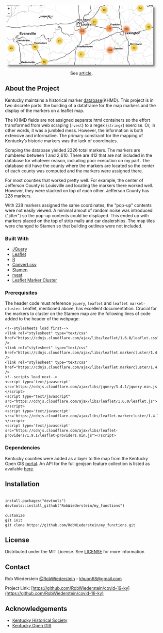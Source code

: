<div>
<br/>
<p align="center">
  <a href="https://www.robwiederstein.org/blog/2020/3/22/kentucky-historical-markers-or-why-kentucky-needs-an-open-data-portal">
    <img src="img/ky_historic_markers.png" alt="map of kentucky">
  </a>
See <a href="https://www.robwiederstein.org/blog/2020/3/22/kentucky-historical-markers-or-why-kentucky-needs-an-open-data-portal">article</a>.
</p>
</div>

## About the Project

Kentucky maintains a historical marker [database]("https://secure.kentucky.gov/kyhs/hmdb/CountyMap.aspx)(KHMD).  This project is in two discrete parts: the building of a dataframe for the map markers and the display of the markers on a leaflet map.

The KHMD fields are not assigned separate html containers so the effort transformed from web scraping (`rvest`) to a regex (`stringr`) exercise. Or, in other words, it was a jumbled mess. However, the information is both extensive and informative. The primary constraint for the mapping of Kentucky’s historic markers was the lack of coordinates.

Scraping the database yielded 2226 total markers.  The markers are numbered between 1 and 2,610.  There are 412 that are not included in the database for whatever reason, including poor execution on my part. The database did have the county where the markers are located so the center of each county was computed and the markers were assigned there.  

For most counties that worked pretty well.  For example, the center of Jefferson County is Louisville and locating the markers there worked well.  However, they were stacked on top of each other. Jefferson County has 228 markers.

With 228 markers assigned the same coordinates, the "pop-up" contents were not easily viewed.  A minimal amout of random noise was introduced ("jitter") so the pop-up contents could be displayed.  This ended up with markers placed on the top of strip malls and car dealerships.  The map tiles were changed to Stamen so that building outlines were not included.

### Built With

* [JQuery](https://jquery.com)
* [Leaflet](https://leafletjs.com)
* [R](https://cran.r-project.org)
* [Convert.csv](https://www.convertcsv.com)
* [Stamen](http://maps.stamen.com/#terrain/12/37.7706/-122.3782)
* [rvest](http://rvest.tidyverse.org)
* [Leaflet Marker Cluster](https://github.com/Leaflet/Leaflet.markercluster)

### Prerequisites

The header code must reference `jquery`, `leaflet` and `leaflet market-cluster`. Leaflet, mentioned above, has excellent documentation. Crucial for the markers to cluster on the Stamen map are the following lines of code added to the header of the webpage:
```
<!--stylesheets load first-->
<link rel="stylesheet" type="text/css" href="https://cdnjs.cloudflare.com/ajax/libs/leaflet/1.6.0/leaflet.css" />
<link rel="stylesheet" type="text/css" href="https://cdnjs.cloudflare.com/ajax/libs/leaflet.markercluster/1.4.1/MarkerCluster.css" />
<link rel="stylesheet" type="text/css" href="https://cdnjs.cloudflare.com/ajax/libs/leaflet.markercluster/1.4.1/MarkerCluster.Default.css" />
<!--scripts load next-->
<script type='text/javascript' src='https://cdnjs.cloudflare.com/ajax/libs/jquery/3.4.1/jquery.min.js'></script>
<script type="text/javascript" src="https://cdnjs.cloudflare.com/ajax/libs/leaflet/1.6.0/leaflet.js"></script>
<script type='text/javascript' src='https://cdnjs.cloudflare.com/ajax/libs/leaflet.markercluster/1.4.1/leaflet.markercluster.js'></script>
<script type='text/javascript' src="https://cdnjs.cloudflare.com/ajax/libs/leaflet-providers/1.9.1/leaflet-providers.min.js"></script>

```
### Dependencies

Kentucky counties were added as a layer to the map from the Kentucky Open GIS [portal](http://kygovmaps-kygeonet.opendata.arcgis.com/datasets/5a94b295e38244a889ec1d875d6afcc5_0). An API for the full geojson feature collection is listed as available [here](http://kygovmaps-kygeonet.opendata.arcgis.com/datasets/5a94b295e38244a889ec1d875d6afcc5_0.geojson).

## Installation

```

install.packages("devtools")
devtools::install_github("RobWiederstein/my_functions")

customize
git init
git clone https://github.com/RobWiederstein/my_functions.git
```


<!-- LICENSE -->
## License

Distributed under the MIT License. See [LICENSE](LICENSE.md) for more information.

## Contact

Rob Wiederstein [@RobWiederstein](https://twitter.com/RobWiederstein) - khuon68@gmail.com

Project Link: [https://github.com/RobWiederstein/covid-19-ky](https://github.com/RobWiederstein/covid-19-ky)


<!-- ACKNOWLEDGEMENTS -->
## Acknowledgements

* [Kentucky Historical Society](https://history.ky.gov)
* [Kentucky Open GIS](http://kygovmaps-kygeonet.opendata.arcgis.com)
